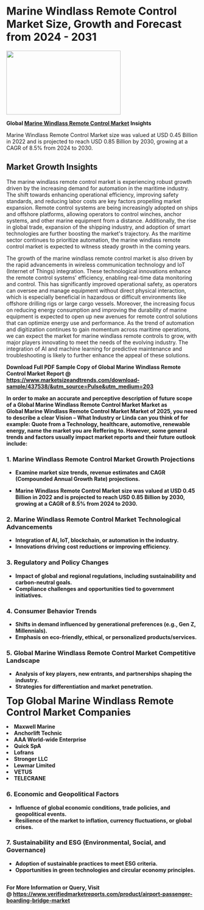<H1>Marine Windlass Remote Control Market Size, Growth and Forecast from 2024 - 2031</H1><img class="aligncenter size-medium wp-image-584254" src="https://thirdeyenews.in/wp-content/uploads/2024/09/Global-Market-Research-300x168.jpeg" alt="" width="300" height="168" /><p><strong>Global&nbsp;<a href="https://www.marketsizeandtrends.com/download-sample/437538/&amp;utm_source=Pulse&amp;utm_medium=203">Marine Windlass Remote Control Market</a> Insights</strong></p><p>Marine Windlass Remote Control Market size was valued at USD 0.45 Billion in 2022 and is projected to reach USD 0.85 Billion by 2030, growing at a CAGR of 8.5% from 2024 to 2030.</p><p><h2>Market Growth Insights</h2> <p>The marine windlass remote control market is experiencing robust growth driven by the increasing demand for automation in the maritime industry. The shift towards enhancing operational efficiency, improving safety standards, and reducing labor costs are key factors propelling market expansion. Remote control systems are being increasingly adopted on ships and offshore platforms, allowing operators to control winches, anchor systems, and other marine equipment from a distance. Additionally, the rise in global trade, expansion of the shipping industry, and adoption of smart technologies are further boosting the market's trajectory. As the maritime sector continues to prioritize automation, the marine windlass remote control market is expected to witness steady growth in the coming years.</p> <p><strong></strong></p> <p>The growth of the marine windlass remote control market is also driven by the rapid advancements in wireless communication technology and IoT (Internet of Things) integration. These technological innovations enhance the remote control systems' efficiency, enabling real-time data monitoring and control. This has significantly improved operational safety, as operators can oversee and manage equipment without direct physical interaction, which is especially beneficial in hazardous or difficult environments like offshore drilling rigs or large cargo vessels. Moreover, the increasing focus on reducing energy consumption and improving the durability of marine equipment is expected to open up new avenues for remote control solutions that can optimize energy use and performance. As the trend of automation and digitization continues to gain momentum across maritime operations, we can expect the market for marine windlass remote controls to grow, with major players innovating to meet the needs of the evolving industry. The integration of AI and machine learning for predictive maintenance and troubleshooting is likely to further enhance the appeal of these solutions. <p><strong></p><p><span class=""><strong>Download Full PDF Sample Copy of Global Marine Windlass Remote Control Market Report</strong> @ <a href="https://www.marketsizeandtrends.com/download-sample/437538/&amp;utm_source=Pulse&amp;utm_medium=203" target="_blank">https://www.marketsizeandtrends.com/download-sample/437538/&amp;utm_source=Pulse&amp;utm_medium=203</a></span></p><p>In order to make an accurate and perceptive description of future scope of a Global&nbsp;Marine Windlass Remote Control Market Market as Global&nbsp;Marine Windlass Remote Control Market Market of 2025, you need to describe a clear Vision &ndash; What Industry or Linda can you think of for example: Quote from a Technology, healthcare, automotive, renewable energy, name the market you are Reffering to. However, some general trends and factors usually impact market reports and their future outlook include:</p><h3>1.&nbsp;<strong>Marine Windlass Remote Control Market Growth Projections</strong></h3><ul><li>Examine market size trends, revenue estimates and CAGR (Compounded Annual Growth Rate) projections.</li><li><p>Marine Windlass Remote Control Market size was valued at USD 0.45 Billion in 2022 and is projected to reach USD 0.85 Billion by 2030, growing at a CAGR of 8.5% from 2024 to 2030.</p></li></ul><h3>2.&nbsp;<strong>Marine Windlass Remote Control Market Technological Advancements</strong></h3><ul><li>Integration of AI, IoT, blockchain, or automation in the industry.</li><li>Innovations driving cost reductions or improving efficiency.</li></ul><h3>3.&nbsp;<strong>Regulatory and Policy Changes</strong></h3><ul><li>Impact of global and regional regulations, including sustainability and carbon-neutral goals.</li><li>Compliance challenges and opportunities tied to government initiatives.</li></ul><h3>4.&nbsp;<strong>Consumer Behavior Trends</strong></h3><ul><li>Shifts in demand influenced by generational preferences (e.g., Gen Z, Millennials).</li><li>Emphasis on eco-friendly, ethical, or personalized products/services.</li></ul><h3>5.&nbsp;<strong>Global Marine Windlass Remote Control Market Competitive Landscape</strong></h3><ul><li>Analysis of key players, new entrants, and partnerships shaping the industry.</li><li>Strategies for differentiation and market penetration.</li></ul><p data-pm-slice="1 1 []"><span style="color: inherit; font-family: inherit; font-size: 25px;">Top Global Marine Windlass Remote Control Market Companies</span></p><div class="" data-test-id=""><p><li>Maxwell Marine</li><li> Anchorlift Technic</li><li> AAA World-wide Enterprise</li><li> Quick SpA</li><li> Lofrans</li><li> Stronger LLC</li><li> Lewmar Limited</li><li> VETUS</li><li> TELECRANE</li></p></div><h3>6.&nbsp;<strong>Economic and Geopolitical Factors</strong></h3><ul><li>Influence of global economic conditions, trade policies, and geopolitical events.</li><li>Resilience of the market to inflation, currency fluctuations, or global crises.</li></ul><h3>7.&nbsp;<strong>Sustainability and ESG (Environmental, Social, and Governance)</strong></h3><ul><li>Adoption of sustainable practices to meet ESG criteria.</li><li>Opportunities in green technologies and circular economy principles.</li></ul><h2><strong style="font-size: 14px;">For More Information or Query, Visit @&nbsp;</strong><a style="background-color: #ffffff; font-size: 14px;" href="https://www.marketsizeandtrends.com/report/marine-windlass-remote-control-market/" target="_blank">https://www.verifiedmarketreports.com/product/airport-passenger-boarding-bridge-market</a></h2>
